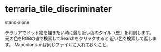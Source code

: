 # terraria_tile_discriminater

stand-alone

テラリアでドット絵を描きたい時に最も近い色のタイル（壁）を判別します。
元の色をRGBの値で検索してSearchをクリックすると
近い色を検索して返します。
Mapcolor.jsonは同じファイルに入れておくこと。

